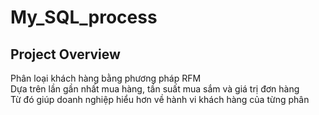 # My_SQL_process
## Project Overview
  Phân loại khách hàng bằng phương pháp RFM <br />
  Dựa trên lần gần nhất mua hàng, tần suất mua sắm và giá trị đơn hàng <br />
  Từ đó giúp doanh nghiệp hiểu hơn về hành vi khách hàng của từng phân 
